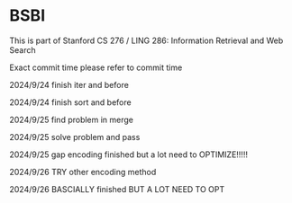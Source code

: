 # BSBI
This is part of Stanford CS 276 / LING 286: Information Retrieval and Web Search

Exact commit time please refer to commit time

2024/9/24 finish iter and before

2024/9/24 finish sort and before

2024/9/25 find problem in merge

2024/9/25 solve problem and pass

2024/9/25 gap encoding finished but a lot need to OPTIMIZE!!!!!

2024/9/26 TRY other encoding method

2024/9/26 BASCIALLY finished BUT A LOT NEED TO OPT